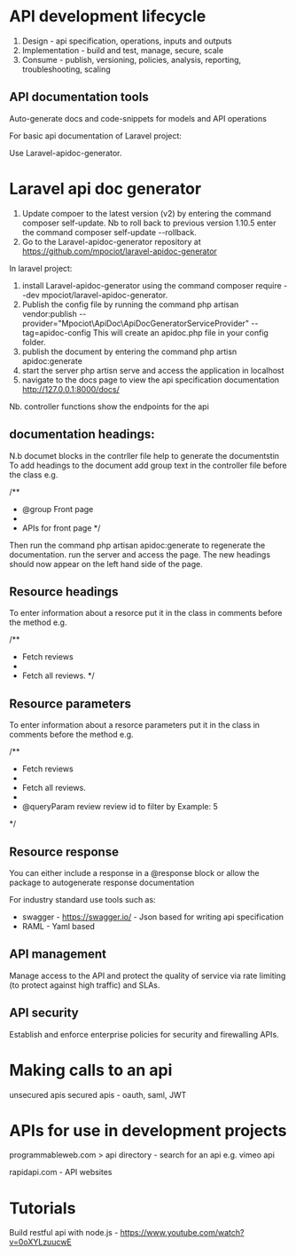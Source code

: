 API development lifecycle
=========================
1. Design - api specification, operations, inputs and outputs
2. Implementation - build and test, manage, secure, scale
3. Consume - publish, versioning, policies, analysis, reporting, troubleshooting, scaling

API documentation tools
-------------------------
Auto-generate docs and code-snippets for models and API operations

For basic api documentation of Laravel project: 

Use Laravel-apidoc-generator.

Laravel api doc generator
==========================

1. Update compoer to the latest version (v2) by entering the command composer self-update. Nb to roll back to previous version 1.10.5 
enter the command composer self-update --rollback.
2. Go to the Laravel-apidoc-generator repository at https://github.com/mpociot/laravel-apidoc-generator

In laravel project:
1. install Laravel-apidoc-generator using the command composer require --dev mpociot/laravel-apidoc-generator. 
2. Publish the config file by running the command php artisan vendor:publish --provider="Mpociot\ApiDoc\ApiDocGeneratorServiceProvider" --tag=apidoc-config
This will create an apidoc.php file in your config folder.
3. publish the document by entering the command php artisn apidoc:generate
4. start the server php artisn serve and access the application in localhost
5. navigate to the docs page to view the api specification documentation http://127.0.0.1:8000/docs/


Nb. controller functions show the endpoints for the api

documentation headings:
------------------------

N.b documet blocks in the contrller file help to generate the documentstin To add headings to the document add group text in the controller file before the class e.g. 

/**
 * @group Front page
 * 
 *  APIs for front page
 */
 
 Then run the command php artisan apidoc:generate to regenerate the documentation. run the server and access the page.  The new headings should now appear
 on the left hand side of the page.
 
 Resource headings
 --------------------
 
 To enter information about a resorce put it in the class in comments before the method e.g.
 
  /**
   * Fetch reviews
   * 
   * Fetch all reviews.
*/

Resource parameters
---------------------

To enter information about a resorce parameters put it in the class in comments before the method e.g.

  /**
   * Fetch reviews
   * 
   * Fetch all reviews.
   * 
   * @queryParam review review id to filter by Example: 5

*/

Resource response
-----------------

You can either include a response in a @response block or allow the package to autogenerate response documentation


For industry standard use tools such as:

- swagger - https://swagger.io/ - Json based for writing api specification
- RAML - Yaml based

API management
---------------
Manage access to the API and protect the quality of service via rate limiting (to protect against high traffic) and SLAs.

API security
-------------
Establish and enforce enterprise policies for security and firewalling APIs.

Making calls to an api
=======================

unsecured apis
secured apis - oauth, saml, JWT

APIs for use in development projects
=======================================

programmableweb.com > api directory - search for an api e.g. vimeo api

rapidapi.com - API websites

Tutorials
============
Build restful api with node.js - https://www.youtube.com/watch?v=0oXYLzuucwE
